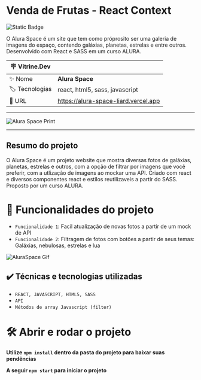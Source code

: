 <h1> Venda de Frutas - React Context </h1>

![Static Badge](https://img.shields.io/badge/Status-_Finalizado-green?style=for-the-badge)

O Alura Space é um site que tem como próprosito ser uma galeria de imagens do espaço, contendo galáxias, planetas, estrelas e entre outros. Desenvolvido com React e SASS em um curso ALURA.

| :placard: Vitrine.Dev |     |
| -------------  | --- |
| :sparkles: Nome        | **Alura Space**
| :label: Tecnologias | react, html5, sass, javascript
| :rocket: URL         | https://alura-space-liard.vercel.app

<hr>

![Alura Space Print](https://github.com/joaoplgaspar/alura-space/assets/130015259/6a0b8c6b-bd8c-4c24-a65e-1221d286a165#vitrinedev)

<hr>

## Resumo do projeto

O Alura Space é um projeto website que mostra diversas fotos de galáxias, planetas, estrelas e outros, com a opção de filtrar por imagens que você preferir, com a utlização de imagens ao mockar uma API. Criado com react e diversos componentes react e estilos reutilizaveis a partir do SASS. Proposto por um curso ALURA.

# :hammer: Funcionalidades do projeto

- `Funcionalidade 1`: Facil atualização de novas fotos a partir de um mock de API
- `Funcionalidade 2`: Filtragem de fotos com botões a partir de seus temas: Galáxias, nebulosas, estrelas e lua

![AluraSpace Gif](https://github.com/joaoplgaspar/alura-space/assets/130015259/6929c2bb-4df7-484d-8575-908199310a72)

## ✔️ Técnicas e tecnologias utilizadas
- ``REACT, JAVASCRIPT, HTML5, SASS``
- ``API``
- ``Métodos de array Javascript (filter)``

# 🛠️ Abrir e rodar o projeto

**Utilize `npm install` dentro da pasta do projeto para baixar suas pendências**

**A seguir `npm start` para iniciar o projeto**
